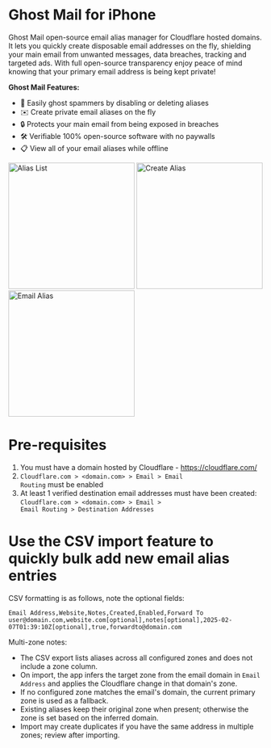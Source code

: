 # Ghost Mail for iPhone

Ghost Mail open-source email alias manager for Cloudflare hosted domains. It lets you quickly create disposable email addresses on the fly, shielding your main email from unwanted messages, data breaches, tracking and targeted ads. With full open-source transparency enjoy peace of mind knowing that your primary email address is being kept private!

**Ghost Mail Features:**  
- 📵 Easily ghost spammers by disabling or deleting aliases  
- ✉️ Create private email aliases on the fly  
- 🔒 Protects your main email from being exposed in breaches  
- 🛠️ Verifiable 100% open-source software with no paywalls  
- 📋 View all of your email aliases while offline  

<p>
  <img src="https://github.com/user-attachments/assets/c1fa8003-89de-42c1-8998-117be54d11a9" alt="Alias List" width="250">
  <img src="https://github.com/user-attachments/assets/0e87e6e7-e419-4e3c-b69f-53957ff7ffa7" alt="Create Alias" width="250">
  <img src="https://github.com/user-attachments/assets/0bbf15cb-9b54-4337-a7fa-ff5e12e0e0a2" alt="Email Alias" width="250">
</p>


# Pre-requisites

1. You must have a domain hosted by Cloudflare - https://cloudflare.com/
2. <code>Cloudflare.com > <domain.com> > Email > Email Routing</code> must be enabled
3. At least 1 verified destination email addresses must have been created:
       <code>Cloudflare.com > <domain.com> > Email > Email Routing > Destination Addresses</code> 

# Use the CSV import feature to quickly bulk add new email alias entries

CSV formatting is as follows, note the optional fields:

```
Email Address,Website,Notes,Created,Enabled,Forward To
user@domain.com,website.com[optional],notes[optional],2025-02-07T01:39:10Z[optional],true,forwardto@domain.com
```

Multi-zone notes:
- The CSV export lists aliases across all configured zones and does not include a zone column.
- On import, the app infers the target zone from the email domain in `Email Address` and applies the Cloudflare change in that domain's zone.
- If no configured zone matches the email's domain, the current primary zone is used as a fallback.
- Existing aliases keep their original zone when present; otherwise the zone is set based on the inferred domain.
- Import may create duplicates if you have the same address in multiple zones; review after importing.
